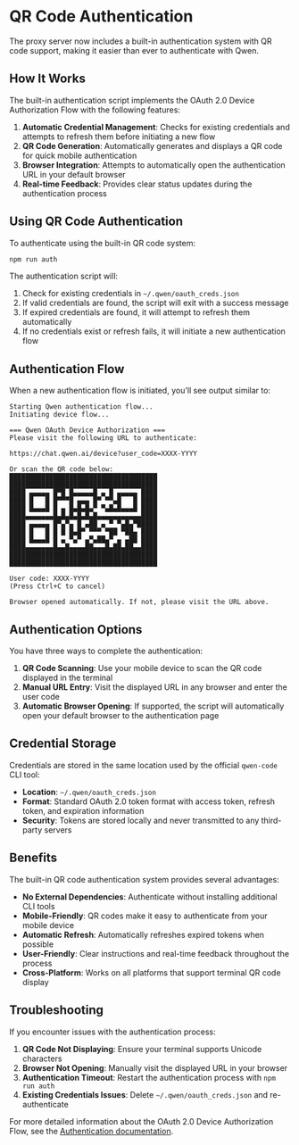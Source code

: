 # QR Code Authentication

The proxy server now includes a built-in authentication system with QR code support, making it easier than ever to authenticate with Qwen.

## How It Works

The built-in authentication script implements the OAuth 2.0 Device Authorization Flow with the following features:

1. **Automatic Credential Management**: Checks for existing credentials and attempts to refresh them before initiating a new flow
2. **QR Code Generation**: Automatically generates and displays a QR code for quick mobile authentication
3. **Browser Integration**: Attempts to automatically open the authentication URL in your default browser
4. **Real-time Feedback**: Provides clear status updates during the authentication process

## Using QR Code Authentication

To authenticate using the built-in QR code system:

```bash
npm run auth
```

The authentication script will:

1. Check for existing credentials in `~/.qwen/oauth_creds.json`
2. If valid credentials are found, the script will exit with a success message
3. If expired credentials are found, it will attempt to refresh them automatically
4. If no credentials exist or refresh fails, it will initiate a new authentication flow

## Authentication Flow

When a new authentication flow is initiated, you'll see output similar to:

```
Starting Qwen authentication flow...
Initiating device flow...

=== Qwen OAuth Device Authorization ===
Please visit the following URL to authenticate:

https://chat.qwen.ai/device?user_code=XXXX-YYYY

Or scan the QR code below:
█████████████████████████████████████
█████████████████████████████████████
████ ▄▄▄▄▄ █▀█ █▄▄▄▄▄█ ▄ █ ▄▄▄▄▄ ████
████ █   █ █▀▀▀█ ▄▄▄ █▀ ▀▀▄█   █ ████
████ █▄▄▄█ █ ▄ █▄█▄█▄▀ ▀▄█▄█▄▄▄█ ████
████▄▄▄▄▄▄▄█▄█▄█▄█▄█▄█▄▄▄▄▄▄▄▄▄▄▄████
████ ▄▄▄▄▄ █▀▄▀▄ █ ▄██ ▄ ▀ ▀▄█▄▀█████
████ █   █ █ █ █▄█▀ ▀▀▀ ▀██ ▀██▄ ████
████ █▄▄▄█ █ ▄ ▀▄▀ ▄▀▄██▄▀ ▄ ▄██ ████
████▄▄▄▄▄▄▄█▄▄█▄▄▄▄██▄▄▄█▄██▄██▄▄████
█████████████████████████████████████
█████████████████████████████████████

User code: XXXX-YYYY
(Press Ctrl+C to cancel)

Browser opened automatically. If not, please visit the URL above.
```

## Authentication Options

You have three ways to complete the authentication:

1. **QR Code Scanning**: Use your mobile device to scan the QR code displayed in the terminal
2. **Manual URL Entry**: Visit the displayed URL in any browser and enter the user code
3. **Automatic Browser Opening**: If supported, the script will automatically open your default browser to the authentication page

## Credential Storage

Credentials are stored in the same location used by the official `qwen-code` CLI tool:

- **Location**: `~/.qwen/oauth_creds.json`
- **Format**: Standard OAuth 2.0 token format with access token, refresh token, and expiration information
- **Security**: Tokens are stored locally and never transmitted to any third-party servers

## Benefits

The built-in QR code authentication system provides several advantages:

- **No External Dependencies**: Authenticate without installing additional CLI tools
- **Mobile-Friendly**: QR codes make it easy to authenticate from your mobile device
- **Automatic Refresh**: Automatically refreshes expired tokens when possible
- **User-Friendly**: Clear instructions and real-time feedback throughout the process
- **Cross-Platform**: Works on all platforms that support terminal QR code display

## Troubleshooting

If you encounter issues with the authentication process:

1. **QR Code Not Displaying**: Ensure your terminal supports Unicode characters
2. **Browser Not Opening**: Manually visit the displayed URL in your browser
3. **Authentication Timeout**: Restart the authentication process with `npm run auth`
4. **Existing Credentials Issues**: Delete `~/.qwen/oauth_creds.json` and re-authenticate

For more detailed information about the OAuth 2.0 Device Authorization Flow, see the [Authentication documentation](./authentication.md).
